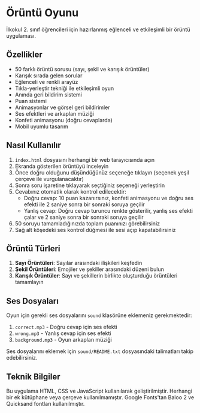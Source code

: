 # Örüntü Oyunu

İlkokul 2. sınıf öğrencileri için hazırlanmış eğlenceli ve etkileşimli bir örüntü uygulaması.

## Özellikler

- 50 farklı örüntü sorusu (sayı, şekil ve karışık örüntüler)
- Karışık sırada gelen sorular
- Eğlenceli ve renkli arayüz
- Tıkla-yerleştir tekniği ile etkileşimli oyun
- Anında geri bildirim sistemi
- Puan sistemi
- Animasyonlar ve görsel geri bildirimler
- Ses efektleri ve arkaplan müziği
- Konfeti animasyonu (doğru cevaplarda)
- Mobil uyumlu tasarım

## Nasıl Kullanılır

1. `index.html` dosyasını herhangi bir web tarayıcısında açın
2. Ekranda gösterilen örüntüyü inceleyin
3. Önce doğru olduğunu düşündüğünüz seçeneğe tıklayın (seçenek yeşil çerçeve ile vurgulanacaktır)
4. Sonra soru işaretine tıklayarak seçtiğiniz seçeneği yerleştirin
5. Cevabınız otomatik olarak kontrol edilecektir:
   - Doğru cevap: 10 puan kazanırsınız, konfeti animasyonu ve doğru ses efekti ile 2 saniye sonra bir sonraki soruya geçilir
   - Yanlış cevap: Doğru cevap turuncu renkte gösterilir, yanlış ses efekti çalar ve 2 saniye sonra bir sonraki soruya geçilir
6. 50 soruyu tamamladığınızda toplam puanınızı görebilirsiniz
7. Sağ alt köşedeki ses kontrol düğmesi ile sesi açıp kapatabilirsiniz

## Örüntü Türleri

1. **Sayı Örüntüleri**: Sayılar arasındaki ilişkileri keşfedin
2. **Şekil Örüntüleri**: Emojiler ve şekiller arasındaki düzeni bulun
3. **Karışık Örüntüler**: Sayı ve şekillerin birlikte oluşturduğu örüntüleri tamamlayın

## Ses Dosyaları

Oyun için gerekli ses dosyalarını `sound` klasörüne eklemeniz gerekmektedir:

1. `correct.mp3` - Doğru cevap için ses efekti
2. `wrong.mp3` - Yanlış cevap için ses efekti
3. `background.mp3` - Oyun arkaplan müziği

Ses dosyalarını eklemek için `sound/README.txt` dosyasındaki talimatları takip edebilirsiniz.

## Teknik Bilgiler

Bu uygulama HTML, CSS ve JavaScript kullanılarak geliştirilmiştir. Herhangi bir ek kütüphane veya çerçeve kullanılmamıştır. Google Fonts'tan Baloo 2 ve Quicksand fontları kullanılmıştır. 